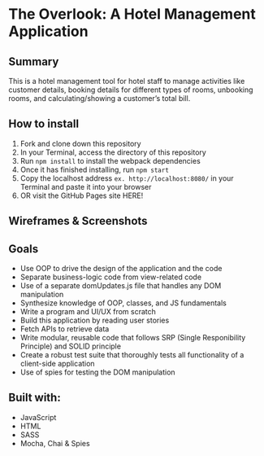 # The Overlook: A Hotel Management Application

## Summary

This is a hotel management tool for hotel staff to manage activities like customer details, booking details for different types of rooms, unbooking rooms, and calculating/showing a customer’s total bill.

## How to install

1. Fork and clone down this repository
2. In your Terminal, access the directory of this repository
3. Run `npm install` to install the webpack dependencies
4. Once it has finished installing, run `npm start`
5. Copy the localhost address `ex. http://localhost:8080/` in your Terminal and paste it into your browser
6. OR visit the GitHub Pages site HERE!

## Wireframes & Screenshots

## Goals

- Use OOP to drive the design of the application and the code
- Separate business-logic code from view-related code
- Use of a separate domUpdates.js file that handles any DOM manipulation
- Synthesize knowledge of OOP, classes, and JS fundamentals
- Write a program and UI/UX from scratch
- Build this application by reading user stories
- Fetch APIs to retrieve data
- Write modular, reusable code that follows SRP (Single Responibility Principle) and SOLID principle
- Create a robust test suite that thoroughly tests all functionality of a client-side application
- Use of spies for testing the DOM manipulation

## Built with:

- JavaScript
- HTML
- SASS
- Mocha, Chai & Spies
